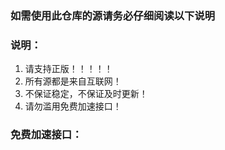 ### 如需使用此仓库的源请务必仔细阅读以下说明

### 说明：

1. 请支持正版！！！！！
2. 所有源都是来自互联网！
3. 不保证稳定，不保证及时更新！
4. 请勿滥用免费加速接口！

### 免费加速接口：

[abszm.todemo.xyz]: abszm.todemo.xyz

